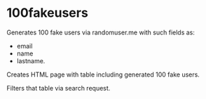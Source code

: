# 100fakeusers
Generates 100 fake users via randomuser.me with such fields as:
- email
- name
- lastname.

Creates HTML page with table including generated 100 fake users.

Filters that table via search request.
